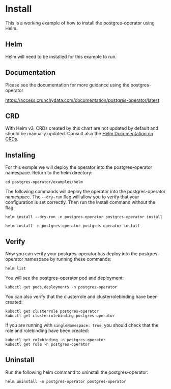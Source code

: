 # Install

This is a working example of how to install the postgres-operator using Helm.

## Helm
Helm will need to be installed for this example to run.

## Documentation
Please see the documentation for more guidance using the postgres-operator

https://access.crunchydata.com/documentation/postgres-operator/latest

## CRD
With Helm v3, CRDs created by this chart are not updated by default and should be manually updated. Consult also the [Helm Documentation on CRDs](https://helm.sh/docs/chart_best_practices/custom_resource_definitions).

## Installing
For this exmple we will deploy the operator into the postgres-operator namespace. Return to the helm directory:
```
cd postgres-operator/examples/helm
```

The following commands will deploy the operator into the postgres-operator namespace. The `--dry-run` flag will allow you to verify that your configuration is set correctly. Then run the install command without the flag.
```
helm install --dry-run -n postgres-operator postgres-operator install

helm install -n postgres-operator postgres-operator install
```

## Verify
Now you can verify your postgres-operator has deploy into the postgres-operator namespace by running these commands:

```
helm list
```

You will see the postgres-operator pod and deployment:
```
kubectl get pods,deployments -n postgres-operator
```

You can also verify that the clusterrole and clusterrolebinding have been created:
```
kubectl get clusterrole postgres-operator
kubectl get clusterrolebinding postgres-operator
```

If you are running with `singleNamespace: true`, you should check that the role and rolebinding have been created:
```
kubectl get rolebinding -n postgres-operator
kubectl get role -n postgres-operator
```

## Uninstall
Run the following helm command to uninstall the postgres-operator:

```
helm uninstall -n postgres-operator postgres-operator
```